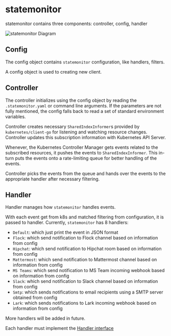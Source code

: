 # statemonitor

statemonitor contains three components: controller, config, handler

![statemonitor Diagram](statemonitor.png?raw=true "statemonitor Overview")

## Config

The config object contains `statemonitor` configuration, like handlers, filters.

A config object is used to creating new client.

## Controller

The controller initializes using the config object by reading the `.statemonitor.yaml` or command line arguments.
If the parameters are not fully mentioned, the config falls back to read a set of standard environment variables.

Controller creates necessary `SharedIndexInformer`s provided by `kubernetes/client-go` for listening and watching
resource changes. Controller updates this subscription information with Kubernetes API Server.

Whenever, the Kubernetes Controller Manager gets events related to the subscribed resources, it pushes the events to
`SharedIndexInformer`. This in-turn puts the events onto a rate-limiting queue for better handling of the events.

Controller picks the events from the queue and hands over the events to the appropriate handler after
necessary filtering.

## Handler

Handler manages how `statemonitor` handles events.

With each event get from k8s and matched filtering from configuration, it is passed to handler. Currently, `statemonitor` has 8 handlers:

 - `Default`: which just print the event in JSON format
 - `Flock`: which send notification to Flock channel based on information from config
 - `Hipchat`: which send notification to Hipchat room based on information from config
 - `Mattermost`: which send notification to Mattermost channel based on information from config
 - `MS Teams`: which send notification to MS Team incoming webhook based on information from config
 - `Slack`: which send notification to Slack channel based on information from config
 - `Smtp`: which sends notifications to email recipients using a SMTP server obtained from config
 - `Lark`: which sends notifications to Lark incoming webhook based on information from config

More handlers will be added in future.

Each handler must implement the [Handler interface](https://github.com/marvasgit/KubeStateWatch/blob/master/pkg/handlers/handler.go#L31)

